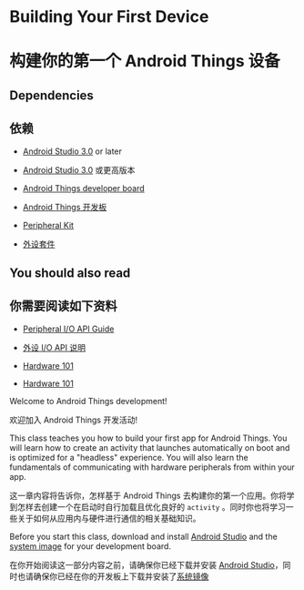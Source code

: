 # Building Your First Device

# 构建你的第一个 Android Things 设备

## Dependencies

## 依赖

*   [Android Studio 3.0](https://developer.android.google.cn/studio/index.html) or later

*   [Android Studio 3.0](https://developer.android.google.cn/studio/index.html) 或更高版本

*   [Android Things developer board](https://developer.android.google.cn/things/hardware/developer-kits.html)

*   [Android Things 开发板](https://developer.android.google.cn/things/hardware/developer-kits.html)

*   [Peripheral Kit](https://developer.android.google.cn/things/hardware/developer-kits.html#featured_peripherals)

*   [外设套件](https://developer.android.google.cn/things/hardware/developer-kits.html#featured_peripherals)

## You should also read

## 你需要阅读如下资料

*   [Peripheral I/O API Guide](https://developer.android.google.cn/things/sdk/pio/index.html)

*   [外设 I/O API 说明](https://developer.android.google.cn/things/sdk/pio/index.html)

*   [Hardware 101](https://developer.android.google.cn/things/hardware/hardware-101.html)

*   [Hardware 101](https://developer.android.google.cn/things/hardware/hardware-101.html)


Welcome to Android Things development!

欢迎加入 Android Things 开发活动!

This class teaches you how to build your first app for Android Things. You will learn how to create an activity that launches automatically on boot and is optimized for a "headless" experience. You will also learn the fundamentals of communicating with hardware peripherals from within your app.

这一章内容将告诉你，怎样基于 Android Things 去构建你的第一个应用。你将学到怎样去创建一个在启动时自行加载且优化良好的 `activity` 。同时你也将学习一些关于如何从应用内与硬件进行通信的相关基础知识。

Before you start this class, download and install [Android Studio](https://developer.android.google.cn/studio/index.html) and the [system image](https://partner.android.com/things/console) for your development board.

在你开始阅读这一部分内容之前，请确保你已经下载并安装 [Android Studio](https://developer.android.google.cn/studio/index.html)，同时也请确保你已经在你的开发板上下载并安装了[系统镜像](https://partner.android.com/things/console)